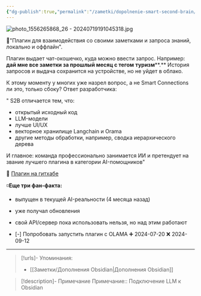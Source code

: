 ```yaml
---
{"dg-publish":true,"permalink":"/zametki/dopolnenie-smart-second-brain/","tags":["🤖"],"created":"2024-07-19","updated":"2024-10-09T19:50:38+03:00"}
---
```



![photo_1556265868_26 - 20240719191045318.jpg](/img/user/%D0%98%D1%81%D1%85%D0%BE%D0%B4%D0%BD%D0%B8%D0%BA%D0%B8/Telegram/photo_1556265868_26%20-%2020240719191045318.jpg)

🔲"Плагин для взаимодействия со своими заметками и запроса знаний, локально и оффлайн". 

Плагин выдает чат-окошечко, куда можно ввести запрос. Например: **дай мне все заметки за прошлый месяц с тегом** **туризм****.** История запросов и выдача сохранится на устройстве, но не уйдет в облако.

К этому моменту у многих уже назрел вопрос, а не Smart Connections ли это, только сбоку? Ответ разработчика: 

" S2B отличается тем, что: 
- открытый исходный код
- LLM-модели 
- лучше UI/UX 
- векторное хранилище Langchain и Orama
- другие методы обработки, например, сводка иерархического дерева

И главное: команда профессионально занимается ИИ и претендует на звание лучшего плагина в категории AI-помощников" 

🔲 [Плагин на гитхабе](https://github.com/your-papa/obsidian-Smart2Brain)  

◽️**Еще три фан-факта:** 
- выпущен в текущей AI-реальности (4 месяца назад)
- уже получал обновления
- свой API/сервер пока использовать нельзя, но над этим работают

- [-] Попробовать запустить плагин с OLAMA ➕ 2024-07-20 ❌ 2024-09-12

---
> [!urls]- Упоминания:
> - [[Заметки/Дополнения Obsidian\|Дополнения Obsidian]]

> [!description]- Примечание
> Примечание:: Подключение LLM к Obsidian